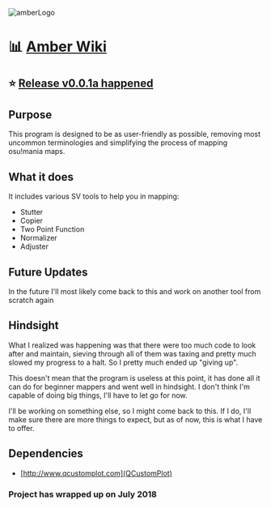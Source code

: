 ![amberLogo](http://puu.sh/z235w/e2127a205c.png)

# :bar_chart: [Amber Wiki](https://github.com/Eve-ning/amber/wiki)

## :star: [Release v0.0.1a happened](https://github.com/Eve-ning/amber/releases)

## Purpose

This program is designed to be as user-friendly as possible, removing most uncommon terminologies and simplifying the process of mapping osu!mania maps.

## What it does

It includes various SV tools to help you in mapping:

- Stutter
- Copier
- Two Point Function
- Normalizer
- Adjuster

## Future Updates

In the future I'll most likely come back to this and work on another tool from scratch again

## Hindsight

What I realized was happening was that there were too much code to look after and maintain, sieving through all of them was taxing and pretty much slowed my progress to a halt. So I pretty much ended up "giving up".

This doesn't mean that the program is useless at this point, it has done all it can do for beginner mappers and went well in hindsight. I don't think I'm capable of doing big things, I'll have to let go for now.

I'll be working on something else, so I might come back to this. If I do, I'll make sure there are more things to expect, but as of now, this is what I have to offer.

## Dependencies

- [http://www.qcustomplot.com](QCustomPlot)

### Project has wrapped up on July 2018

